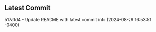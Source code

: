 
## Latest Commit
517a1d4 - Update README with latest commit info (2024-08-29 16:53:51 -0400) <Yunxi-Zhou>
